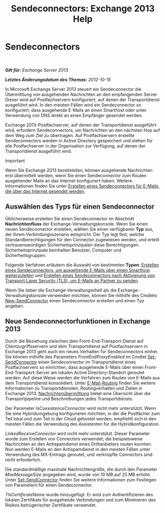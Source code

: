 ﻿---
title: 'Sendeconnectors: Exchange 2013 Help'
TOCTitle: Sendeconnectors
ms:assetid: 6aa19a12-c7b2-4eac-a8dc-9a4d26919ac5
ms:mtpsurl: https://technet.microsoft.com/de-de/library/Aa998662(v=EXCHG.150)
ms:contentKeyID: 50475900
ms.date: 04/24/2018
mtps_version: v=EXCHG.150
ms.translationtype: HT
---

# Sendeconnectors

 

_**Gilt für:** Exchange Server 2013_

_**Letztes Änderungsdatum des Themas:** 2012-10-15_

In Microsoft Exchange Server 2013 steuert ein Sendeconnector die Übermittlung von ausgehenden Nachrichten an den empfangenden Server. Dieser wird auf Postfachservern konfiguriert, auf denen der Transportdienst ausgeführt wird. In den meisten Fällen wird ein Sendeconnector so konfiguriert, dass ausgehende E-Mails an einen Smarthost oder unter Verwendung von DNS direkt an einen Empfänger gesendet werden.

Exchange 2013-Postfachserver, auf denen der Transportdienst ausgeführt wird, erfordern Sendeconnectors, um Nachrichten an den nächsten Hop auf dem Weg zum Ziel zu übertragen. Auf Postfachservern erstellte Sendeconnectors werden in Active Directory gespeichert und stehen für alle Postfachserver in der Organisation zur Verfügung, auf denen der Transportdienst ausgeführt wird.


> [!IMPORTANT]
> Wenn Sie Exchange 2013 bereitstellen, können ausgehende Nachrichten erst übermittelt werden, wenn Sie einen Sendeconnector zum Routen ausgehender Mails an das Internet konfiguriert haben. Weitere Informationen finden Sie unter <A href="create-a-send-connector-for-email-sent-to-the-internet-exchange-2013-help.md">Erstellen eines Sendeconnectors für E-Mails, die über das Internet gesendet werden</A>.



## Auswählen des Typs für einen Sendeconnector

Üblicherweise erstellen Sie einen Sendeconnector im Abschnitt **Nachrichtenfluss** der Exchange-Verwaltungskonsole. Wenn Sie einen neuen Sendeconnector erstellen, wählen Sie einen verfügbaren **Typ** aus, der Ihrem Verbindungsszenario entspricht. Der Typ legt fest, welche Standardberechtigungen für den Connector zugewiesen werden, und erteilt vertrauenswürdigen Sicherheitsprinzipalen diese Berechtigungen. Sicherheitsprinzipale beinhalten Benutzer, Computer und Sicherheitsgruppen.

Folgende Verfahren erläutern die Auswahl von bestimmten **Typen**: [Erstellen eines Sendeconnectors, um ausgehende E-Mails über einen Smarthost weiterzuleiten](create-a-send-connector-to-route-outbound-email-through-a-smart-host-exchange-2013-help.md) und [Erstellen eines Sendeconnectors nach Aktivierung von Transport Layer Security (TLS), um E-Mails an Partner zu senden](create-a-send-connector-to-send-email-to-a-partner-with-transport-layer-security-tls-applied-exchange-2013-help.md).

Wenn Sie lieber die Exchange-Verwaltungsshell als die Exchange-Verwaltungskonsole verwenden möchten, können Sie mithilfe des Cmdlets [New-SendConnector](https://technet.microsoft.com/de-de/library/aa998936\(v=exchg.150\)) einen Sendeconnector erstellen und einen Typ angeben.

## Neue Sendeconnectorfunktionen in Exchange 2013

Durch die Beziehung zwischen dem Front-End-Transport-Dienst auf Clientzugriffsservern und dem Transportdienst auf Postfachservern in Exchange 2013 geht auch ein neues Verhalten für Sendeconnectors einher. Sie können mithilfe des Parameters *FrontEndProxyEnabled* im Cmdlet [Set-SendConnector](https://technet.microsoft.com/de-de/library/aa998294\(v=exchg.150\)) einen Sendeconnector im Transportdienst eines Postfachservers so einrichten, dass ausgehende E-Mails über einen Front-End-Transport-Server am lokalen Active Directory-Standort geroutet werden. Auf diese Weise werden die Verfahren zum Routen von E-Mails aus dem Transportdienst konsolidiert. Unter [E-Mail-Routing](mail-routing-exchange-2013-help.md) finden Sie weitere Informationen zu Transportdiensten, Routingverhalten und Zielen in Exchange 2013. [Nachrichtenübermittlung](mail-flow-exchange-2013-help.md) bietet eine Übersicht über die Transportpipeline und Beschreibungen jedes Transportdiensts.

Der Parameter *IsCoexistenceConnector* wird nicht mehr unterstützt. Wenn Sie eine Hybridumgebung konfigurieren möchten, in der die Postfächer zum Teil lokal und zum Teil in der Cloud gehostet werden, empfiehlt sich in den meisten Fällen die Verwendung des Assistenten für die Hybridkonfiguration.

*LinkedReceiveConnector* wird nicht mehr unterstützt. Dieser Parameter wurde zum Erstellen von Connectors verwendet, die beispielsweise Nachrichten an den Antispamdienst eines Drittanbieters routen konnten. Nun werden E-Mails an den Antispamdienst in den meisten Fällen unter Verwendung des MX-Eintrags geroutet, und verknüpfte Connectors sind nicht erforderlich.

Die standardmäßige maximale Nachrichtengröße, die durch den Parameter *MaxMessageSize* angegeben wird, wurde von 10 MB auf 25 MB erhöht. Unter [Set-SendConnector](https://technet.microsoft.com/de-de/library/aa998294\(v=exchg.150\)) finden Sie weitere Informationen zum Festlegen von Parametern für einen Sendeconnector.

*TlsCertificateName* wurde hinzugefügt. Er wird zum Authentifizieren des lokalen Zertifikats für ausgehende Verbindungen und zum Minimieren des Risikos betrügerischer Zertifikate verwendet.

